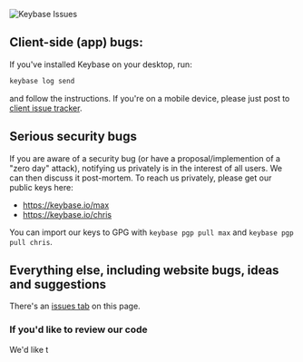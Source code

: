 ![Keybase Issues](img/robot.jpg "Keybase Issues")

## Client-side (app) bugs:

If you've installed Keybase on your desktop, run:

```bash
keybase log send
```

and follow the instructions. If you're on a mobile device, please just post to [client issue tracker](https://github.com/keybase/client/issues).

## Serious security bugs

If you are aware of a security bug (or have a proposal/implemention of a "zero day" attack), notifying us privately is in the interest of all users. We can then discuss it post-mortem. To reach us privately, please get our public keys here:

  - https://keybase.io/max
  - https://keybase.io/chris
  
You can import our keys to GPG with `keybase pgp pull max` and `keybase pgp pull chris`.

## Everything else, including website bugs, ideas and suggestions

There's an [issues tab](https://github.com/keybase/keybase-issues/issues) on this page.

### If you'd like to review our code

We'd like t
